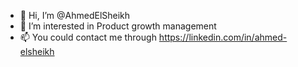 - 👋 Hi, I’m @AhmedElSheikh
- 👀 I’m interested in Product growth management
- 📫 You could contact me through https://linkedin.com/in/ahmed-elsheikh

<!---
AhmedElSheikh20/AhmedElSheikh20 is a ✨ special ✨ repository because its `README.md` (this file) appears on your GitHub profile.
You can click the Preview link to take a look at your changes.
--->
